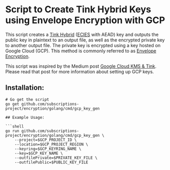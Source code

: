 # Script to Create Tink Hybrid Keys using Envelope Encryption with GCP

This script creates a [Tink Hybrid](https://github.com/google/tink/blob/master/docs/PRIMITIVES.md#hybrid-encryption) ([ECIES](https://en.wikipedia.org/wiki/Integrated_Encryption_Scheme) with AEAD) key and outputs the public key in plaintext to an output file, as well as the encrypted private key to another output file. The private key is encrypted using a key hosted on
Google Cloud (GCP). This method is commonly referred to as [Envelope Encryption](https://cloud.google.com/kms/docs/envelope-encryption).

This script was inspired by the Medium post [Google Cloud KMS & Tink](https://medium.com/google-cloud/google-cloud-kms-tink-1e106156bb4e). Please read that post for more information about setting up GCP keys.

## Installation:

```shell
# Go get the script
go get github.com/subscriptions-project/encryption/golang/cmd/gcp_key_gen

## Example Usage:

```shell
go run github.com/subscriptions-project/encryption/golang/cmd/gcp_key_gen \
    --project=$GCP_PROJECT_ID \
    --location=$GCP_PROJECT_REGION \
    --keyring=$GCP_KEYRING_NAME \
    --key=$GCP_KEY_NAME \
    --outfilePrivate=$PRIVATE_KEY_FILE \
    --outfilePublic=$PUBLIC_KEY_FILE
```
